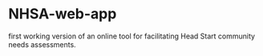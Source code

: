 # NHSA-web-app
first working version of an online tool for facilitating Head Start community needs assessments. 
